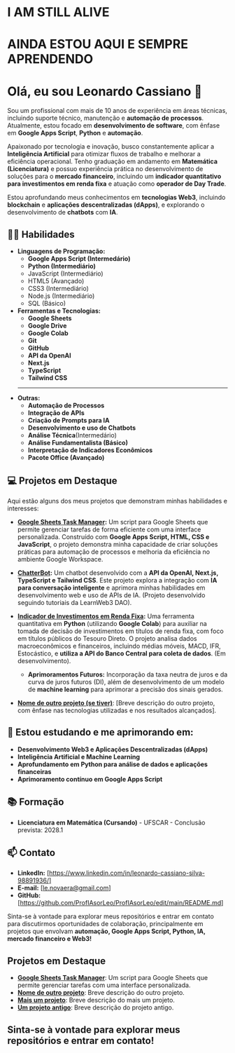 # I AM STILL ALIVE

# AINDA ESTOU AQUI E SEMPRE APRENDENDO

# Olá, eu sou Leonardo Cassiano 👋

Sou um profissional com mais de 10 anos de experiência em áreas técnicas, incluindo suporte técnico, manutenção e **automação de processos**. Atualmente, estou focado em **desenvolvimento de software**, com ênfase em **Google Apps Script**, **Python** e **automação**.

Apaixonado por tecnologia e inovação, busco constantemente aplicar a **Inteligência Artificial** para otimizar fluxos de trabalho e melhorar a eficiência operacional. Tenho graduação em andamento em **Matemática (Licenciatura)** e possuo experiência prática no desenvolvimento de soluções para o **mercado financeiro**, incluindo um **indicador quantitativo para investimentos em renda fixa** e atuação como **operador de Day Trade**.

Estou aprofundando meus conhecimentos em **tecnologias Web3**, incluindo **blockchain** e **aplicações descentralizadas (dApps)**, e explorando o desenvolvimento de **chatbots** com **IA**.

## 👨‍💻 Habilidades

*   **Linguagens de Programação:**
    *   **Google Apps Script (Intermedário)**
    *   **Python (Intermediário)**
    *   JavaScript (Intermediário)
    *   HTML5 (Avançado)
    *   CSS3 (Intermediário)
    *   Node.js (Intermediário)
    *   SQL (Básico)
*   **Ferramentas e Tecnologias:**
    *   **Google Sheets**
    *   **Google Drive**
    *   **Google Colab**
    *   **Git**
    *   **GitHub**
    *   **API da OpenAI**
    *   **Next.js**
    *   **TypeScript**
    *   **Tailwind CSS**
    *   ****
*   **Outras:**
    *   **Automação de Processos**
    *   **Integração de APIs**
    *   **Criação de Prompts para IA**
    *   **Desenvolvimento e uso de Chatbots**
    *   **Análise Técnica**(Intermedário)
    *   **Análise Fundamentalista (Básico)**
    *   **Interpretação de Indicadores Econômicos**
    *   **Pacote Office (Avançado)**

## 💻 Projetos em Destaque

Aqui estão alguns dos meus projetos que demonstram minhas habilidades e interesses:

*   **[Google Sheets Task Manager](link-para-o-repositorio-do-task-manager):** Um script para Google Sheets que permite gerenciar tarefas de forma eficiente com uma interface personalizada. Construído com **Google Apps Script, HTML, CSS e JavaScript**, o projeto demonstra minha capacidade de criar soluções práticas para automação de processos e melhoria da eficiência no ambiente Google Workspace.

*   **[ChatterBot](link-para-o-repositorio-do-chatbot):** Um chatbot desenvolvido com a **API da OpenAI, Next.js, TypeScript e Tailwind CSS**. Este projeto explora a integração com **IA para conversação inteligente** e aprimora minhas habilidades em desenvolvimento web e uso de APIs de IA. (Projeto desenvolvido seguindo tutoriais da LearnWeb3 DAO).

*   **[Indicador de Investimentos em Renda Fixa](link-para-o-repositorio-do-indicador):**  Uma ferramenta quantitativa em **Python** (utilizando **Google Colab**) para auxiliar na tomada de decisão de investimentos em títulos de renda fixa, com foco em títulos públicos do Tesouro Direto. O projeto analisa dados macroeconômicos e financeiros, incluindo médias móveis, MACD, IFR, Estocástico, e **utiliza a API do Banco Central para coleta de dados**. (Em desenvolvimento).
    *   **Aprimoramentos Futuros:** Incorporação da taxa neutra de juros e da curva de juros futuros (DI), além de desenvolvimento de um modelo de **machine learning** para aprimorar a precisão dos sinais gerados.

*   **[Nome de outro projeto (se tiver)]()**: [Breve descrição do outro projeto, com ênfase nas tecnologias utilizadas e nos resultados alcançados].

## 🌱 Estou estudando e me aprimorando em:

*   **Desenvolvimento Web3 e Aplicações Descentralizadas (dApps)**
*   **Inteligência Artificial e Machine Learning**
*   **Aprofundamento em Python para análise de dados e aplicações financeiras**
*   **Aprimoramento contínuo em Google Apps Script**

## 📚 Formação

*   **Licenciatura em Matemática (Cursando)** - UFSCAR - Conclusão prevista: 2028.1

## 📫 Contato

*   **LinkedIn:** [https://www.linkedin.com/in/leonardo-cassiano-silva-98891936/]
*   **E-mail:** [le.novaera@gmail.com]
*   **GitHub:** [https://github.com/ProfIAsorLeo/ProfIAsorLeo/edit/main/README.md]

Sinta-se à vontade para explorar meus repositórios e entrar em contato para discutirmos oportunidades de colaboração, principalmente em projetos que envolvam **automação, Google Apps Script, Python, IA, mercado financeiro e Web3!**


## Projetos em Destaque

- [**Google Sheets Task Manager**](link-para-o-repositorio): Um script para Google Sheets que permite gerenciar tarefas com uma interface personalizada.
- [**Nome de outro projeto**](link-para-o-repositorio-do-outro-projeto): Breve descrição do outro projeto.
- [**Mais um projeto**](link-para-o-repositorio-do-mais-um-projeto): Breve descrição do mais um projeto.
- [**Um projeto antigo**](link-para-o-repositorio-do-projeto-antigo): Breve descrição do projeto antigo.


## Sinta-se à vontade para explorar meus repositórios e entrar em contato!
